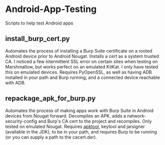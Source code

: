 # Android-App-Testing
Scripts to help test Android apps

## install_burp_cert.py
Automates the process of installing a Burp Suite certificate on a rooted Android device prior to Android Nougat. Installs a cert as a system trusted CA. I noticed a few intermittent SSL error on certain sites when testing on Marshmallow, but works perfect on an emulated KitKat. I only have tested this on emulated devices. Requires PyOpenSSL, as well as having ADB installed in your path and Burp running, and a connected device reachable with ADB.

## repackage_apk_for_burp.py
Automates the process of making apps work with Burp Suite in Android devices from Nougat forward. Decompiles an APK, adds a network-security-config and Burp's CA cert to the project and recompiles. Only tested on emulated Nougat. Requires [apktool](https://ibotpeaches.github.io/Apktool/install/), keytool and jarsigner (available in the JDK), to be in your path, and requires Burp to be running (or you can supply a path to the cacert.der).
